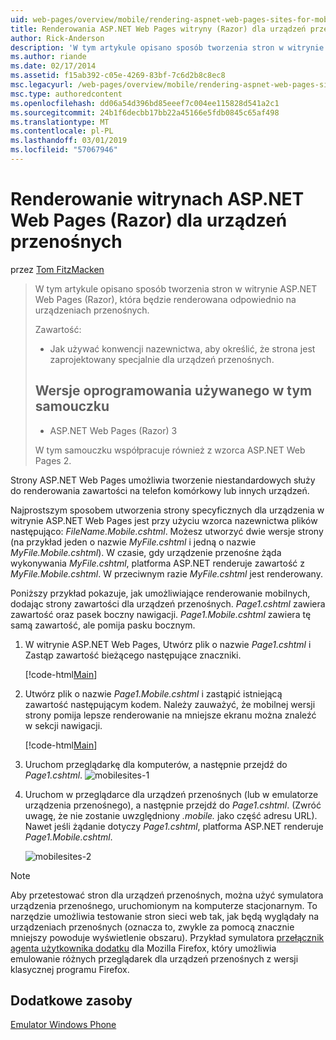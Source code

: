 ```yaml
---
uid: web-pages/overview/mobile/rendering-aspnet-web-pages-sites-for-mobile-devices
title: Renderowania ASP.NET Web Pages witryny (Razor) dla urządzeń przenośnych | Dokumentacja firmy Microsoft
author: Rick-Anderson
description: 'W tym artykule opisano sposób tworzenia stron w witrynie ASP.NET Web Pages (Razor), która będzie renderowana odpowiednio na urządzeniach przenośnych. Zawartość: Jak można...'
ms.author: riande
ms.date: 02/17/2014
ms.assetid: f15ab392-c05e-4269-83bf-7c6d2b8c8ec8
msc.legacyurl: /web-pages/overview/mobile/rendering-aspnet-web-pages-sites-for-mobile-devices
msc.type: authoredcontent
ms.openlocfilehash: dd06a54d396bd85eeef7c004ee115828d541a2c1
ms.sourcegitcommit: 24b1f6decbb17bb22a45166e5fdb0845c65af498
ms.translationtype: MT
ms.contentlocale: pl-PL
ms.lasthandoff: 03/01/2019
ms.locfileid: "57067946"
---
```

<a name="rendering-aspnet-web-pages-razor-sites-for-mobile-devices"></a>Renderowanie witrynach ASP.NET Web Pages (Razor) dla urządzeń przenośnych
====================
przez [Tom FitzMacken](https://github.com/tfitzmac)

> W tym artykule opisano sposób tworzenia stron w witrynie ASP.NET Web Pages (Razor), która będzie renderowana odpowiednio na urządzeniach przenośnych.
> 
> Zawartość:
> 
> - Jak używać konwencji nazewnictwa, aby określić, że strona jest zaprojektowany specjalnie dla urządzeń przenośnych.
>   
> 
> ## <a name="software-versions-used-in-the-tutorial"></a>Wersje oprogramowania używanego w tym samouczku
> 
> 
> - ASP.NET Web Pages (Razor) 3
>   
> 
> W tym samouczku współpracuje również z wzorca ASP.NET Web Pages 2.


Strony ASP.NET Web Pages umożliwia tworzenie niestandardowych służy do renderowania zawartości na telefon komórkowy lub innych urządzeń.

Najprostszym sposobem utworzenia strony specyficznych dla urządzenia w witrynie ASP.NET Web Pages jest przy użyciu wzorca nazewnictwa plików następująco: <em>FileName.</em><em>Mobile</em><em>.cshtml</em>. Możesz utworzyć dwie wersje strony (na przykład jeden o nazwie <em>MyFile.cshtml</em> i jedną o nazwie <em>MyFile.Mobile.cshtml</em>). W czasie, gdy urządzenie przenośne żąda wykonywania <em>MyFile.cshtml</em>, platforma ASP.NET renderuje zawartość z <em>MyFile.Mobile.cshtml</em>. W przeciwnym razie <em>MyFile.cshtml</em> jest renderowany.

Poniższy przykład pokazuje, jak umożliwiające renderowanie mobilnych, dodając strony zawartości dla urządzeń przenośnych. *Page1.cshtml* zawiera zawartość oraz pasek boczny nawigacji. *Page1.Mobile.cshtml* zawiera tę samą zawartość, ale pomija pasku bocznym.

1. W witrynie ASP.NET Web Pages, Utwórz plik o nazwie *Page1.cshtml* i Zastąp zawartość bieżącego następujące znaczniki.

    [!code-html[Main](rendering-aspnet-web-pages-sites-for-mobile-devices/samples/sample1.html)]
2. Utwórz plik o nazwie *Page1.Mobile.cshtml* i zastąpić istniejącą zawartość następującym kodem. Należy zauważyć, że mobilnej wersji strony pomija lepsze renderowanie na mniejsze ekranu można znaleźć w sekcji nawigacji.

    [!code-html[Main](rendering-aspnet-web-pages-sites-for-mobile-devices/samples/sample2.html)]
3. Uruchom przeglądarkę dla komputerów, a następnie przejdź do *Page1.cshtml*. ![mobilesites-1](rendering-aspnet-web-pages-sites-for-mobile-devices/_static/image1.png)
4. Uruchom w przeglądarce dla urządzeń przenośnych (lub w emulatorze urządzenia przenośnego), a następnie przejdź do *Page1.cshtml*. (Zwróć uwagę, że nie zostanie uwzględniony *.mobile.* jako część adresu URL). Nawet jeśli żądanie dotyczy *Page1.cshtml*, platforma ASP.NET renderuje *Page1.Mobile.cshtml*.

    ![mobilesites-2](rendering-aspnet-web-pages-sites-for-mobile-devices/_static/image2.png)

> [!NOTE]
> Aby przetestować stron dla urządzeń przenośnych, można użyć symulatora urządzenia przenośnego, uruchomionym na komputerze stacjonarnym. To narzędzie umożliwia testowanie stron sieci web tak, jak będą wyglądały na urządzeniach przenośnych (oznacza to, zwykle za pomocą znacznie mniejszy powoduje wyświetlenie obszaru). Przykład symulatora [przełącznik agenta użytkownika dodatku](http://addons.mozilla.org/firefox/addon/user-agent-switcher/) dla Mozilla Firefox, który umożliwia emulowanie różnych przeglądarek dla urządzeń przenośnych z wersji klasycznej programu Firefox.


<a id="Additional_Resources"></a>
## <a name="additional-resources"></a>Dodatkowe zasoby


[Emulator Windows Phone](https://msdn.microsoft.com/library/ff402563(v=VS.92).aspx)
